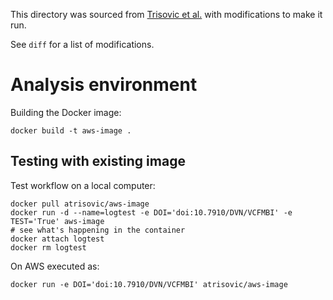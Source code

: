 This directory was sourced from [Trisovic et al.][1] with modifications to make it run.

See `diff` for a list of modifications.

[1]: https://github.com/atrisovic/dataverse-r-study/tree/master/docker

# Analysis environment

Building the Docker image:

```
docker build -t aws-image .
```

## Testing with existing image

Test workflow on a local computer:

```
docker pull atrisovic/aws-image
docker run -d --name=logtest -e DOI='doi:10.7910/DVN/VCFMBI' -e TEST='True' aws-image
# see what's happening in the container
docker attach logtest
docker rm logtest
```

On AWS executed as:

```
docker run -e DOI='doi:10.7910/DVN/VCFMBI' atrisovic/aws-image
```
